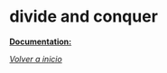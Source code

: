 # divide and conquer

**[Documentation:](Rodriguez_Lopez_Alejandro_P1_Algoritmica.pdf)**

*[Volver a inicio](../../../)*
